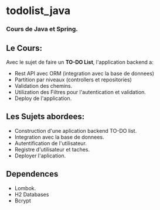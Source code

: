 # todolist_java

### Cours de **Java** et **Spring**.

## Le Cours:
Avec le sujet de faire un __TO-DO List__, l'application backend a:

* Rest API avec ORM (integration avec la base de donnees)
* Partition par niveaux (controllers et repositories)
* Validation des chemins.
* Utilization des Filtres pour l'autentication et validation.
* Deploy de l'application.</br>

## Les Sujets abordees:
* Construction d'une aplication backend TO-DO list.
* Integration avec la base de donnees.
* Autentification de l'utilisateur.
* Registre d'utilisateur et taches.
* Deployer l'aplication.

## Dependences
* Lombok.
* H2 Databases
* Bcrypt
</br>
